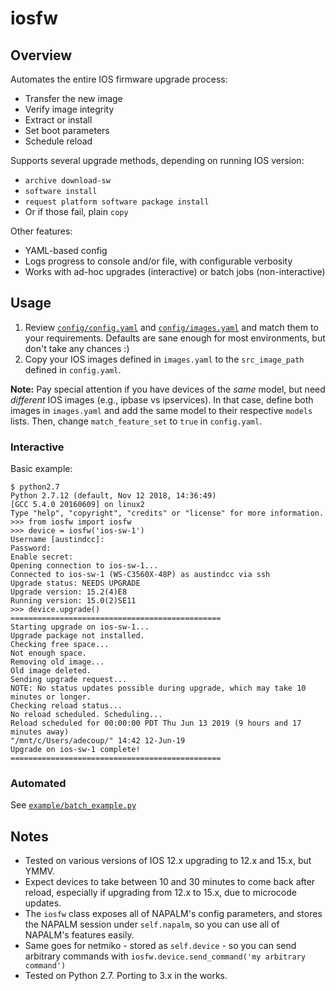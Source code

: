 # iosfw

## Overview

Automates the entire IOS firmware upgrade process:
* Transfer the new image
* Verify image integrity
* Extract or install
* Set boot parameters
* Schedule reload

Supports several upgrade methods, depending on running IOS version:
* `archive download-sw`
* `software install`
* `request platform software package install`
* Or if those fail, plain `copy` 

Other features:
* YAML-based config
* Logs progress to console and/or file, with configurable verbosity
* Works with ad-hoc upgrades (interactive) or batch jobs (non-interactive)

## Usage

1. Review [`config/config.yaml`](https://github.com/austind/iosfw/blob/master/config/config.yaml) and [`config/images.yaml`](https://github.com/austind/iosfw/blob/master/config/images.yaml) and match them to your requirements. Defaults are sane enough for most environments, but don't take any chances :)
1. Copy your IOS images defined in `images.yaml` to the `src_image_path` defined in `config.yaml`.

**Note:** Pay special attention if you have devices of the *same* model, but need *different* IOS images (e.g., ipbase vs ipservices). In that case, define both images in `images.yaml` and add the same model to their respective `models` lists. Then, change `match_feature_set` to `true` in `config.yaml`.

### Interactive

Basic example:

```
$ python2.7
Python 2.7.12 (default, Nov 12 2018, 14:36:49)
[GCC 5.4.0 20160609] on linux2
Type "help", "copyright", "credits" or "license" for more information.
>>> from iosfw import iosfw
>>> device = iosfw('ios-sw-1')
Username [austindcc]:
Password:
Enable secret:
Opening connection to ios-sw-1...
Connected to ios-sw-1 (WS-C3560X-48P) as austindcc via ssh
Upgrade status: NEEDS UPGRADE
Upgrade version: 15.2(4)E8
Running version: 15.0(2)SE11
>>> device.upgrade()
===============================================
Starting upgrade on ios-sw-1...
Upgrade package not installed.
Checking free space...
Not enough space.
Removing old image...
Old image deleted.
Sending upgrade request...
NOTE: No status updates possible during upgrade, which may take 10 minutes or longer.
Checking reload status...
No reload scheduled. Scheduling...
Reload scheduled for 00:00:00 PDT Thu Jun 13 2019 (9 hours and 17 minutes away)                                                                                             "/mnt/c/Users/adecoup/" 14:42 12-Jun-19
Upgrade on ios-sw-1 complete!
===============================================
```

### Automated

See [`example/batch_example.py`](https://github.com/austind/iosfw/blob/master/example/batch_example.py)

## Notes

* Tested on various versions of IOS 12.x upgrading to 12.x and 15.x, but YMMV.
* Expect devices to take between 10 and 30 minutes to come back after reload, especially if upgrading from 12.x to 15.x, due to microcode updates.
* The `iosfw` class exposes all of NAPALM's config parameters, and stores the NAPALM session under `self.napalm`, so you can use all of NAPALM's features easily.
* Same goes for netmiko - stored as `self.device` - so you can send arbitrary commands with `iosfw.device.send_command('my arbitrary command')`
* Tested on Python 2.7. Porting to 3.x in the works.
